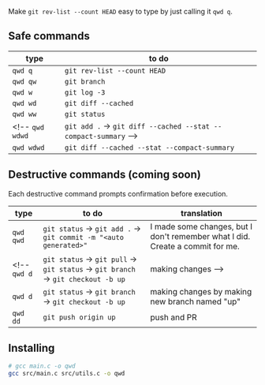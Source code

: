 Make `git rev-list --count HEAD` easy to type by just calling it `qwd q`.

## Safe commands

type | to do
---  | ---
`qwd q` | `git rev-list --count HEAD`
`qwd qw` | `git branch`
`qwd w` | `git log -3`
`qwd wd` | `git diff --cached`
`qwd ww` | `git status`
<!-- `qwd wdwd` | `git add .` → `git diff --cached --stat --compact-summary` -->
`qwd wdwd` | `git diff --cached --stat --compact-summary`

## Destructive commands (coming soon)

Each destructive command prompts confirmation before execution.

type | to do | translation
---  | --- | ---
`qwd qwd` | `git status` → `git add .` → `git commit -m "<auto generated>"` | I made some changes, but I don't remember what I did. Create a commit for me.
<!-- `qwd d` | `git status` → `git pull` → `git status` → `git branch` → `git checkout -b up` | making changes -->
`qwd d` | `git status` → `git branch` → `git checkout -b up` | making changes by making new branch named "up"
`qwd dd` | `git push origin up` | push and PR

## Installing

<!-- via PyPI, run `pip install qwd`. -->
```sh
# gcc main.c -o qwd
gcc src/main.c src/utils.c -o qwd
```
